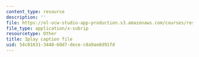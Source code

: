 ```yaml
---
content_type: resource
description: ''
file: https://ol-ocw-studio-app-production.s3.amazonaws.com/courses/res-9-003-brains-minds-and-machines-summer-course-summer-2015/54c01631344860d7decec8a9ae8d91fd_EAWpLeor4Zk.srt
file_type: application/x-subrip
resourcetype: Other
title: 3play caption file
uid: 54c01631-3448-60d7-dece-c8a9ae8d91fd
---
```

